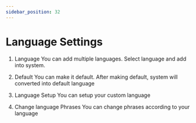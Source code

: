 ```yaml
---
sidebar_position: 32
---
```

 
# Language Settings
1. Language
You can add multiple languages. Select language and add into system.

2. Default
You can make it default. After making default, system will converted into default language

3. Language Setup
You can setup your custom language

1. Change language Phrases
You can change phrases according to your language

